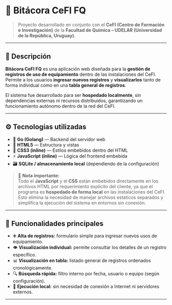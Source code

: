 # 🧪 Bitácora CeFI FQ

> Proyecto desarrollado en conjunto con el **CeFI (Centro de Formación e Investigación)** de la **Facultad de Química – UDELAR (Universidad de la República, Uruguay)**.

---

## 📖 Descripción

**Bitácora CeFI FQ** es una aplicación web diseñada para la **gestión de registros de uso de equipamiento** dentro de las instalaciones del CeFI.  
Permite a los usuarios **ingresar nuevos registros** y **visualizarlos** tanto de forma individual como en una **tabla general de registros**.

El sistema fue desarrollado para ser **hospedado localmente**, sin dependencias externas ni recursos distribuidos, garantizando un funcionamiento autónomo dentro de la red del CeFI.

---

## ⚙️ Tecnologías utilizadas

- 🦦 **Go (Golang)** — Backend del servidor web  
- 🧱 **HTML5** — Estructura y vistas  
- 🎨 **CSS3 (inline)** — Estilos embebidos dentro del HTML  
- ⚡ **JavaScript (inline)** — Lógica del frontend embebida  
- 🗃️ **SQLite / almacenamiento local** (dependiendo de la configuración)

> 📝 **Nota importante:**  
> Todo el **JavaScript** y el **CSS** están embebidos directamente en los archivos HTML por requerimiento explícito del cliente, ya que el programa es **hospedado de forma local** en las instalaciones del CeFI.  
> Esto elimina la necesidad de manejar archivos estáticos separados y simplifica la ejecución del sistema en entornos sin conexión.

---

## 🧩 Funcionalidades principales

- ➕ **Alta de registros:** formulario simple para ingresar nuevos usos de equipamiento.  
- 👁️ **Visualización individual:** permite consultar los detalles de un registro específico.  
- 📊 **Visualización en tabla:** listado general de registros ordenados cronológicamente.  
- 🔍 **Búsqueda rápida:** filtro interno por fecha, usuario o equipo (según configuración).  
- 💾 **Ejecución local:** sin necesidad de conexión a Internet ni servidores externos.  

---
